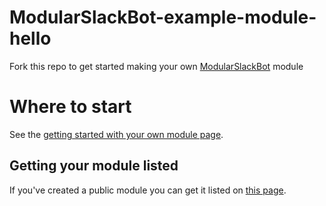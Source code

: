 # ModularSlackBot-example-module-hello
Fork this repo to get started making your own [ModularSlackBot](https://thewolfnl.github.io/ModularSlackBot/) module

# Where to start
See the [getting started with your own module page](https://thewolfnl.github.io/ModularSlackBot/getting-started-module.html).

## Getting your module listed
If you've created a public module you can get it listed on [this page](https://thewolfnl.github.io/ModularSlackBot/modules.html).